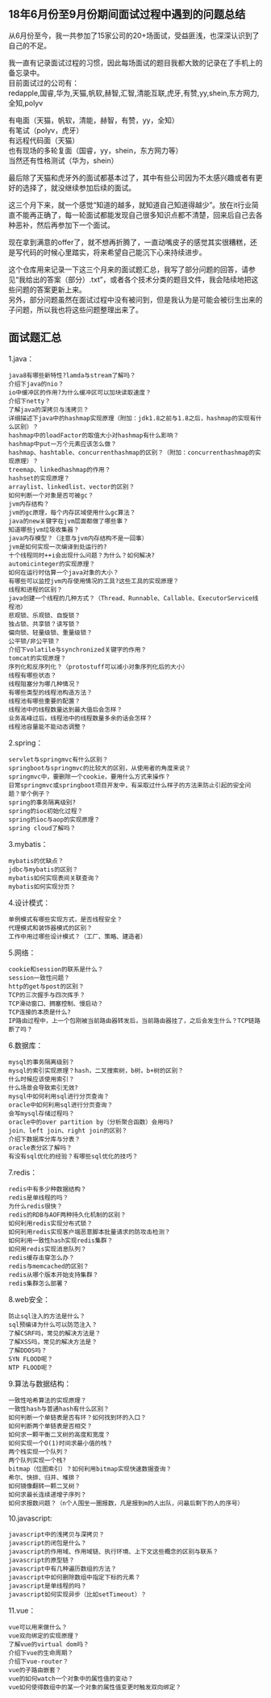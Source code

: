 ## 18年6月份至9月份期间面试过程中遇到的问题总结
从6月份至今，我一共参加了15家公司的20+场面试，受益匪浅，也深深认识到了自己的不足。<br>

我一直有记录面试过程的习惯，因此每场面试的题目我都大致的记录在了手机上的备忘录中。<br>
目前面试过的公司有：<br>
redapple,国睿,华为,天猫,帆软,赫智,汇智,清能互联,虎牙,有赞,yy,shein,东方网力,全知,polyv <br>

有电面（天猫，帆软，清能，赫智，有赞，yy，全知）<br>
有笔试（polyv，虎牙）<br>
有远程代码面（天猫）<br>
也有现场的多轮复面（国睿，yy，shein，东方网力等）<br>
当然还有性格测试（华为，shein）<br>

最后除了天猫和虎牙外的面试都基本过了，其中有些公司因为不太感兴趣或者有更好的选择了，就没继续参加后续的面试。<br>

这三个月下来，就一个感觉“知道的越多，就知道自己知道得越少”。放在it行业简直不能再正确了，每一轮面试都能发现自己很多知识点都不清楚，回来后自己去各种恶补，然后再参加下一个面试。<br>

现在拿到满意的offer了，就不想再折腾了，一直动嘴皮子的感觉其实很糟糕，还是写代码的时候心里踏实，将来希望自己能沉下心来持续进步。<br>

这个仓库用来记录一下这三个月来的面试题汇总，我写了部分问题的回答，请参见“我给出的答案（部分）.txt”，或者各个技术分类的题目文件，我会陆续地把这些问题的答案更新上来。<br>
另外，部分问题虽然在面试过程中没有被问到，但是我认为是可能会被衍生出来的子问题，所以我也将这些问题整理出来了。

## 面试题汇总
1.java：
```
java8有哪些新特性?lamda与stream了解吗？
介绍下java的nio？
io中缓冲区的作用?为什么缓冲区可以加块读取速度？
介绍下netty？
了解java的深拷贝与浅拷贝？
详细描述下java中的hashmap实现原理（附加：jdk1.8之前与1.8之后，hashmap的实现有什么区别）？
hashmap中的loadFactor的取值大小对hashmap有什么影响？
hashmap中put一万个元素应该怎么做？
hashmap、hashtable、concurrenthashmap的区别？（附加：concurrenthashmap的实现原理）？
treemap、linkedhashmap的作用？
hashset的实现原理？
arraylist、linkedlist、vector的区别？
如何判断一个对象是否可被gc？
jvm内存结构？
jvm的gc原理，每个内存区域使用什么gc算法？
java的new关键字在jvm层面都做了哪些事？
知道哪些jvm垃圾收集器？
java内存模型？（注意与jvm内存结构不是一回事）
jvm是如何实现一次编译到处运行的?
十个线程同时++i会出现什么问题？为什么？如何解决?
automicinteger的实现原理？
如何在运行时估算一个java对象的大小？
有哪些可以监控jvm内存使用情况的工具?这些工具的实现原理？
线程和进程的区别？
java创建一个线程的几种方式？（Thread、Runnable、Callable、ExecutorService线程池）
悲观锁、乐观锁、自旋锁？
独占锁、共享锁？读写锁？
偏向锁、轻量级锁、重量级锁？
公平锁/非公平锁？
介绍下volatile与synchronized关键字的作用？
tomcat的实现原理？
序列化和反序列化？（protostuff可以减小对象序列化后的大小）
线程有哪些状态？
线程阻塞分为哪几种情况？
有哪些类型的线程池构造方法？
线程池有哪些重要的配置？
线程池中的线程数量达到最大值后会怎样？
业务高峰过后，线程池中的线程数量多余的话会怎样？
线程池容量能不能动态调整？
```
2.spring：
```
servlet与springmvc有什么区别？
springboot与springmvc的比较大的区别，从使用者的角度来说？
springmvc中，要删除一个cookie，要用什么方式来操作？
日常springmvc或springboot项目开发中，有采取过什么样子的方法来防止引起的安全问题？举个例子？
spring的事务隔离级别?
spring的ioc初始化过程？
spring的ioc与aop的实现原理？
spring cloud了解吗？
```

3.mybatis：
```
mybatis的优缺点？
jdbc与mybatis的区别？
mybatis如何实现表间关联查询？
mybatis如何实现分页？
```

4.设计模式：
```
单例模式有哪些实现方式，是否线程安全？
代理模式和装饰器模式的区别？
工作中用过哪些设计模式？（工厂、策略、建造者）
```

5.网络：
```
cookie和session的联系是什么？
session一致性问题？
http的get与post的区别？
TCP的三次握手与四次挥手？
TCP滑动窗口、拥塞控制、慢启动？
TCP连接的本质是什么?
IP路由过程中，上一个包刚被当前路由器转发后，当前路由器挂了，之后会发生什么？TCP链路断了吗？
```

6.数据库：
```
mysql的事务隔离级别？
mysql的索引实现原理？hash，二叉搜索树，b树，b+树的区别？
什么时候应该使用索引？
什么场景会导致索引无效?
mysql中如何利用sql进行分页查询？
oracle中如何利用sql进行分页查询？
会写mysql存储过程吗？
oracle中的over partition by（分析聚合函数）会用吗?
join、left join、right join的区别？
介绍下数据库分库与分表？
oracle表分区了解吗？
有没有sql优化的经验？有哪些sql优化的技巧？
```

7.redis：
```
redis中有多少种数据结构？
redis是单线程的吗？
为什么redis很快？
redis的RDB与AOF两种持久化机制的区别？
如何利用redis实现分布式锁？
如何利用redis实现客户端恶意脚本批量请求的防攻击检测？
如何利用一致性hash实现redis集群？
如何用redis实现消息队列？
redis缓存击穿怎么办？
redis与memcached的区别？
redis从哪个版本开始支持集群？
redis集群怎么部署？
```

8.web安全：
```
防止sql注入的方法是什么？
sql预编译为什么可以防范注入？
了解CSRF吗，常见的解决方法是？
了解XSS吗，常见的解决方法是？
了解DDOS吗？
SYN FLOOD呢？
NTP FLOOD呢？
```

9.算法与数据结构：
```
一致性哈希算法的实现原理？
一致性hash与普通hash有什么区别？
如何判断一个单链表是否有环？如何找到环的入口？
如何判断两个单链表是否相交？
如何求一颗平衡二叉树的高度和宽度？
如何实现一个O(1)时间求最小值的栈？
两个栈实现一个队列？
两个队列实现一个栈?
bitmap（位图索引）？如何利用bitmap实现快速数据查询？
希尔、快排、归并、堆排？
如何镜像翻转一颗二叉树？
如何求最长连续递增子序列？
如何求报数问题？（n个人围坐一圈报数，凡是报到m的人出队，问最后剩下的人的序号）
```

10.javascript:
```
javascript中的浅拷贝与深拷贝？
javascript的闭包是什么？
javascript的作用域、作用域链、执行环境、上下文这些概念的区别与联系？
javascript的原型链？
javascript中有几种遍历数组的方法？
javascript中如何删除数组中指定下标的元素？
javascript是单线程的吗？
javascript如何实现异步（比如setTimeout）？
```

11.vue：
```
vue可以用来做什么？
vue双向绑定的实现原理？
了解vue的virtual dom吗？
介绍下vue的生命周期？
介绍下vue-router？
vue的子路由嵌套？
vue的如何watch一个对象中的属性值的变动？
vue如何使得数组中的某一个对象的属性值变更时触发双向绑定？
```
